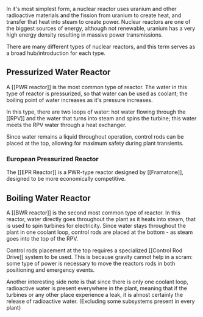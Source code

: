 In it's most simplest form, a nuclear reactor uses uranium and other radioactive materials and the fission from uranium to create heat, and transfer that heat into steam to create power. Nuclear reactors are one of the biggest sources of energy, although not renewable, uranium has a very high energy density resulting in massive power transmissions. 

There are many different types of nuclear reactors, and this term serves as a broad hub/introduction for each type. 

## Pressurized Water Reactor
A [[PWR reactor]] is the most common type of reactor. The water in this type of reactor is pressurized, so that water can be used as coolant; the boiling point of water increases as it's pressure increases.

In this type, there are two loops of water: hot water flowing through the [[RPV]] and the water that turns into steam and spins the turbine; this water meets the RPV water through a heat exchanger. 

Since water remains a liquid throughout operation, control rods can be placed at the top, allowing for maximum safety during plant transients. 

### European Pressurized Reactor
The [[EPR Reactor]] is a PWR-type reactor designed by [[Framatone]], designed to be more economically competitive. 
## Boiling Water Reactor
A [[BWR reactor]] is the second most common type of reactor. In this reactor, water directly goes throughout the plant as it heats into steam, that is used to spin turbines for electricity. Since water stays throughout the plant in one coolant loop, control rods are placed at the bottom - as steam goes into the top of the RPV.

Control rods placement at the top requires a specialized [[Control Rod Drive]] system to be used. This is because gravity cannot help in a scram: some type of power is necessary to move the reactors rods in both positioning and emergency events. 

Another interesting side note is that since there is only one coolant loop, radioactive water is present everywhere in the plant, meaning that if the turbines or any other place experience a leak, it is almost certainly the release of radioactive water. (Excluding some subsystems present in every plant)




